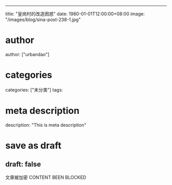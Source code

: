 
---
title: "皇岗村的改造困惑"
date: 1980-01-01T12:00:00+08:00
image: "/images/blog/sina-post-238-1.jpg"
# author
author: ["urbandao"]
# categories
categories: ["未分类"]
tags: 
# meta description
description: "This is meta description"
# save as draft
draft: false
---

文章被加密 CONTENT BEEN BLOCKED
